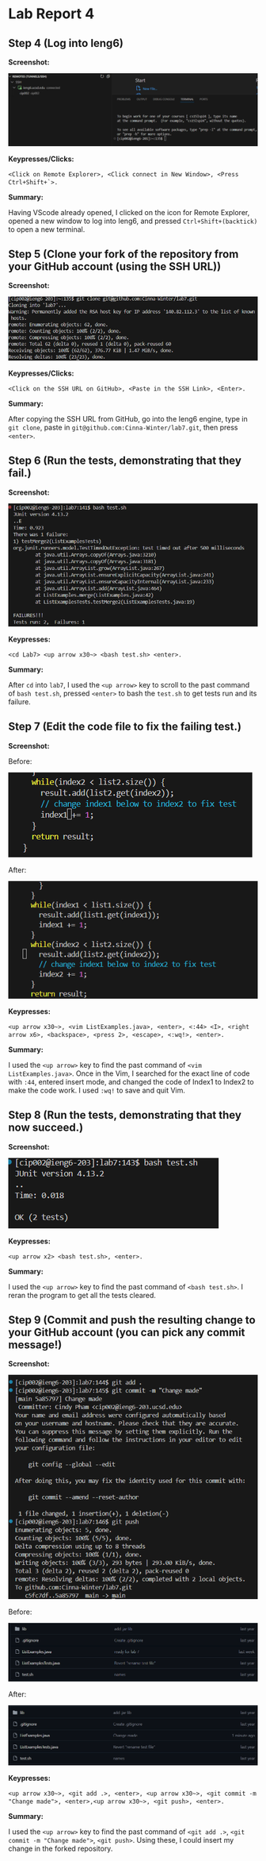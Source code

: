 # Lab Report 4

## Step 4 (Log into Ieng6)

**Screenshot:**

![Image](LabR4.png)

**Keypresses/Clicks:**

```
<Click on Remote Explorer>, <Click connect in New Window>, <Press Ctrl+Shift+`>.
```

**Summary:**

Having VScode already opened, I clicked on the icon for Remote Explorer, opened a new window to log into Ieng6, and pressed `Ctrl+Shift+(backtick)` to open a new terminal.

## Step 5 (Clone your fork of the repository from your GitHub account (using the SSH URL))

**Screenshot:**

![Image](LabR4-2.png)

**Keypresses/Clicks:**

```
<Click on the SSH URL on GitHub>, <Paste in the SSH Link>, <Enter>.

```

**Summary:**

After copying the SSH URL from GitHub, go into the Ieng6 engine, type in `git clone`, paste in `git@github.com:Cinna-Winter/lab7.git`, then press `<enter>`.

## Step 6 (Run the tests, demonstrating that they fail.)

**Screenshot:**

![Image](LabR4-3.png)

**Keypresses:**

```
<cd Lab7> <up arrow x30~> <bash test.sh> <enter>.
```

**Summary:**

After `cd` into `lab7`, I used the `<up arrow>` key to scroll to the past command of `bash test.sh`, pressed `<enter>` to bash the `test.sh` to get tests run and its failure.  

## Step 7 (Edit the code file to fix the failing test.)

**Screenshot:**

Before:

![Image](LabR4-4.1.png)

After:

![Image](LabR4-4.png)

**Keypresses:**

```
<up arrow x30~>, <vim ListExamples.java>, <enter>, <:44> <I>, <right arrow x6>, <backspace>, <press 2>, <escape>, <:wq!>, <enter>.
```

**Summary:**

I used the `<up arrow>` key to find the past command of `<vim ListExamples.java>`. Once in the Vim, I searched for the exact line of code with `:44`, entered insert mode, and changed the code of Index1 to Index2 to make the code work. I used `:wq!` to save and quit Vim.

## Step 8 (Run the tests, demonstrating that they now succeed.)

**Screenshot:**

![Image](LabR4-5.png)

**Keypresses:**

```
<up arrow x2> <bash test.sh>, <enter>.
```

**Summary:**

I used the `<up arrow>` key to find the past command of `<bash test.sh>`. I reran the program to get all the tests cleared.

## Step 9 (Commit and push the resulting change to your GitHub account (you can pick any commit message!)

**Screenshot:**

![Image](LabR4-6.png)

Before:

![Image](LabR4-6.2.png)

After:

![Image](LabR4-6.1.png)

**Keypresses:**

```
<up arrow x30~>, <git add .>, <enter>, <up arrow x30~>, <git commit -m "Change made">, <enter>,<up arrow x30~>, <git push>, <enter>.
```

**Summary:**

I used the `<up arrow>` key to find the past command of `<git add .>`, `<git commit -m "Change made">`, `<git push>`. Using these, I could insert my change in the forked repository.



